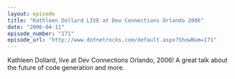 ```yaml
---
layout: episode
title: "Kathleen Dollard LIVE at Dev Connections Orlando 2006"
date: "2006-04-11"
episode_number: "171"
episode_url: "http://www.dotnetrocks.com/default.aspx?ShowNum=171"
---
```


Kathleen Dollard, live at Dev Connections Orlando, 2006!  A great talk about the future of code generation and more.
